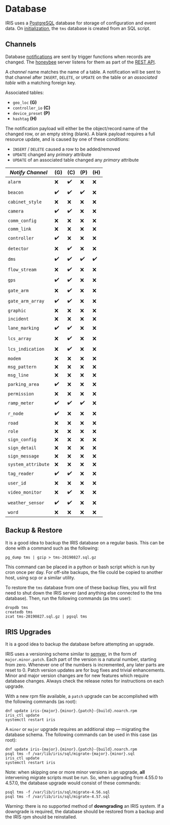# Database

IRIS uses a [PostgreSQL] database for storage of configuration and event data.
On [initialization], the `tms` database is created from an SQL script.

## Channels

Database [notifications] are sent by trigger functions when records are
changed.  The [honeybee] server listens for them as part of the [REST API].

A *channel* name matches the name of a table.  A notification will be sent to
that channel after `INSERT`, `DELETE`, or `UPDATE` on the table or an
*associated table* with a matching foreign key.

Associated tables:

- `geo_loc` __(G)__
- `controller_io` __(C)__
- `device_preset` __(P)__
- `hashtag` __(H)__

The notification payload will either be the object/record name of the changed
row, or an empty string (blank).  A blank payload requires a full resource
update, and is caused by one of these conditions:

- `INSERT` / `DELETE` caused a row to be added/removed
- `UPDATE` changed any *primary* attribute
- `UPDATE` of an associated table changed any *primary* attribute

*Notify Channel*   | (G) | (C) | (P) | (H)
-------------------|-----|-----|-----|----
`alarm`            | ❌  | ✔️   | ❌  | ❌
`beacon`           | ✔️   | ✔️   | ✔️   | ❌
`cabinet_style`    | ❌  | ❌  | ❌  | ❌
`camera`           | ✔️   | ✔️   | ❌  | ❌
`comm_config`      | ❌  | ❌  | ❌  | ❌
`comm_link`        | ❌  | ❌  | ❌  | ❌
`controller`       | ✔️   | ❌  | ❌  | ❌
`detector`         | ❌  | ✔️   | ❌  | ❌
`dms`              | ✔️   | ✔️   | ✔️   | ✔️ 
`flow_stream`      | ❌  | ✔️   | ❌  | ❌
`gps`              | ✔️   | ✔️   | ❌  | ❌
`gate_arm`         | ❌  | ✔️   | ❌  | ❌
`gate_arm_array`   | ✔️   | ✔️   | ❌  | ❌
`graphic`          | ❌  | ❌  | ❌  | ❌
`incident`         | ❌  | ❌  | ❌  | ❌
`lane_marking`     | ✔️   | ✔️   | ❌  | ❌
`lcs_array`        | ❌  | ✔️   | ❌  | ❌
`lcs_indication`   | ❌  | ✔️   | ❌  | ❌
`modem`            | ❌  | ❌  | ❌  | ❌
`msg_pattern`      | ❌  | ❌  | ❌  | ❌
`msg_line`         | ❌  | ❌  | ❌  | ❌
`parking_area`     | ✔️   | ❌  | ❌  | ❌
`permission`       | ❌  | ❌  | ❌  | ❌
`ramp_meter`       | ✔️   | ✔️   | ✔️   | ❌
`r_node`           | ✔️   | ❌  | ❌  | ❌
`road`             | ❌  | ❌  | ❌  | ❌
`role`             | ❌  | ❌  | ❌  | ❌
`sign_config`      | ❌  | ❌  | ❌  | ❌
`sign_detail`      | ❌  | ❌  | ❌  | ❌
`sign_message`     | ❌  | ❌  | ❌  | ❌
`system_attribute` | ❌  | ❌  | ❌  | ❌
`tag_reader`       | ✔️   | ✔️   | ❌  | ❌
`user_id`          | ❌  | ❌  | ❌  | ❌
`video_monitor`    | ❌  | ✔️   | ❌  | ❌
`weather_sensor`   | ✔️   | ✔️   | ❌  | ❌
`word`             | ❌  | ❌  | ❌  | ❌

## Backup & Restore

It is a good idea to backup the IRIS database on a regular basis.  This can be
done with a command such as the following:
```
pg_dump tms | gzip > tms-20190827.sql.gz
```

This command can be placed in a python or bash script which is run by cron once
per day.  For off-site backups, the file could be copied to another host, using
scp or a similar utility.

To restore the `tms` database from one of these backup files, you will first
need to shut down the IRIS server (and anything else connected to the tms
database).  Then, run the following commands (as tms user):
```
dropdb tms
createdb tms
zcat tms-20190827.sql.gz | pgsql tms
```

## IRIS Upgrades

It is a good idea to backup the database before attempting an upgrade.

IRIS uses a versioning scheme similar to [semver], in the form of
`major.minor.patch`.  Each part of the version is a natural number, starting
from zero.  Whenever one of the numbers is incremented, any later parts are
reset to 0.  Patch version updates are for bug fixes and trivial enhancements.
Minor and major version changes are for new features which require database
changes.  Always check the release notes for instructions on each upgrade.

With a new rpm file available, a `patch` upgrade can be accomplished with the
following commands (as root):
```
dnf update iris-{major}.{minor}.{patch}-{build}.noarch.rpm
iris_ctl update
systemctl restart iris
```

A `minor` or `major` upgrade requires an additional step — migrating the
database schema.  The following commands can be used in this case (as root):
```
dnf update iris-{major}.{minor}.{patch}-{build}.noarch.rpm
psql tms -f /var/lib/iris/sql/migrate-{major}.{minor}.sql
iris_ctl update
systemctl restart iris
```

Note: when skipping one or more minor versions in an upgrade, **all**
intervening migrate scripts must be run.  So, when upgrading from 4.55.0 to
4.57.0, the database upgrade would consist of these commands:
```
psql tms -f /var/lib/iris/sql/migrate-4.56.sql
psql tms -f /var/lib/iris/sql/migrate-4.57.sql
```

Warning: there is no supported method of **downgrading** an IRIS system.  If a
downgrade is required, the database should be restored from a backup and the
IRIS rpm should be reinstalled.


[honeybee]: https://github.com/mnit-rtmc/iris/tree/master/honeybee
[initialization]: installation.html#initialization
[notifications]: https://www.postgresql.org/docs/current/sql-notify.html
[PostgreSQL]: http://www.postgresql.org
[REST API]: rest_api.html
[semver]: https://semver.org
